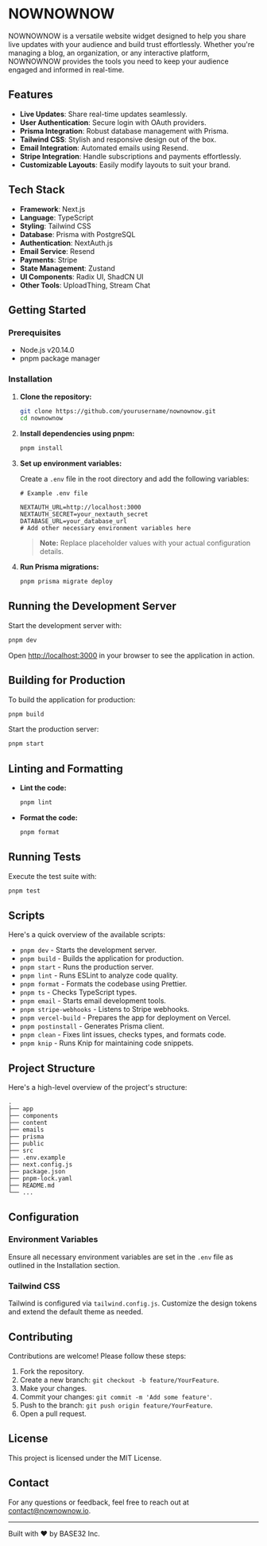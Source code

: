 # NOWNOWNOW

NOWNOWNOW is a versatile website widget designed to help you share live updates with your audience and build trust effortlessly. Whether you're managing a blog, an organization, or any interactive platform, NOWNOWNOW provides the tools you need to keep your audience engaged and informed in real-time.

## Features

- **Live Updates**: Share real-time updates seamlessly.
- **User Authentication**: Secure login with OAuth providers.
- **Prisma Integration**: Robust database management with Prisma.
- **Tailwind CSS**: Stylish and responsive design out of the box.
- **Email Integration**: Automated emails using Resend.
- **Stripe Integration**: Handle subscriptions and payments effortlessly.
- **Customizable Layouts**: Easily modify layouts to suit your brand.

## Tech Stack

- **Framework**: Next.js
- **Language**: TypeScript
- **Styling**: Tailwind CSS
- **Database**: Prisma with PostgreSQL
- **Authentication**: NextAuth.js
- **Email Service**: Resend
- **Payments**: Stripe
- **State Management**: Zustand
- **UI Components**: Radix UI, ShadCN UI
- **Other Tools**: UploadThing, Stream Chat

## Getting Started

### Prerequisites

- Node.js v20.14.0
- pnpm package manager

### Installation

1. **Clone the repository:**

   ```bash
   git clone https://github.com/yourusername/nownownow.git
   cd nownownow
   ```

2. **Install dependencies using pnpm:**

   ```bash
   pnpm install
   ```

3. **Set up environment variables:**

   Create a `.env` file in the root directory and add the following variables:

   ```env
   # Example .env file

   NEXTAUTH_URL=http://localhost:3000
   NEXTAUTH_SECRET=your_nextauth_secret
   DATABASE_URL=your_database_url
   # Add other necessary environment variables here
   ```

   > **Note:** Replace placeholder values with your actual configuration details.

4. **Run Prisma migrations:**

   ```bash
   pnpm prisma migrate deploy
   ```

## Running the Development Server

Start the development server with:

```bash
pnpm dev
```

Open [http://localhost:3000](http://localhost:3000) in your browser to see the application in action.

## Building for Production

To build the application for production:

```bash
pnpm build
```

Start the production server:

```bash
pnpm start
```

## Linting and Formatting

- **Lint the code:**

  ```bash
  pnpm lint
  ```

- **Format the code:**

  ```bash
  pnpm format
  ```

## Running Tests

Execute the test suite with:

```bash
pnpm test
```

## Scripts

Here's a quick overview of the available scripts:

- `pnpm dev` - Starts the development server.
- `pnpm build` - Builds the application for production.
- `pnpm start` - Runs the production server.
- `pnpm lint` - Runs ESLint to analyze code quality.
- `pnpm format` - Formats the codebase using Prettier.
- `pnpm ts` - Checks TypeScript types.
- `pnpm email` - Starts email development tools.
- `pnpm stripe-webhooks` - Listens to Stripe webhooks.
- `pnpm vercel-build` - Prepares the app for deployment on Vercel.
- `pnpm postinstall` - Generates Prisma client.
- `pnpm clean` - Fixes lint issues, checks types, and formats code.
- `pnpm knip` - Runs Knip for maintaining code snippets.

## Project Structure

Here's a high-level overview of the project's structure:

```
.
├── app
├── components
├── content
├── emails
├── prisma
├── public
├── src
├── .env.example
├── next.config.js
├── package.json
├── pnpm-lock.yaml
├── README.md
└── ...
```

## Configuration

### Environment Variables

Ensure all necessary environment variables are set in the `.env` file as outlined in the Installation section.

### Tailwind CSS

Tailwind is configured via `tailwind.config.js`. Customize the design tokens and extend the default theme as needed.

## Contributing

Contributions are welcome! Please follow these steps:

1. Fork the repository.
2. Create a new branch: `git checkout -b feature/YourFeature`.
3. Make your changes.
4. Commit your changes: `git commit -m 'Add some feature'`.
5. Push to the branch: `git push origin feature/YourFeature`.
6. Open a pull request.

## License

This project is licensed under the MIT License.

## Contact

For any questions or feedback, feel free to reach out at [contact@nownownow.io](mailto:contact@nownownow.io).

---

Built with ❤️ by BASE32 Inc.

